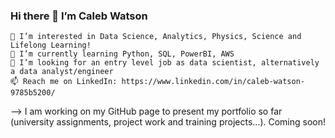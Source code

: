 ### Hi there 👋 I’m Caleb Watson

    👀 I’m interested in Data Science, Analytics, Physics, Science and Lifelong Learning!
    🌱 I’m currently learning Python, SQL, PowerBI, AWS
    💞️ I’m looking for an entry level job as data scientist, alternatively a data analyst/engineer
    📫 Reach me on LinkedIn: https://www.linkedin.com/in/caleb-watson-9785b5200/ 

--> I am working on my GitHub page to present my portfolio so far (university assignments, project work and training projects...). Coming soon!

